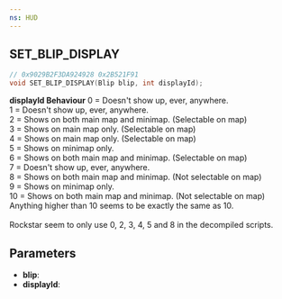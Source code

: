 ```yaml
---
ns: HUD
---
```

## SET_BLIP_DISPLAY

```c
// 0x9029B2F3DA924928 0x2B521F91
void SET_BLIP_DISPLAY(Blip blip, int displayId);
```

**displayId Behaviour**
0 = Doesn't show up, ever, anywhere. \
1 = Doesn't show up, ever, anywhere. \
2 = Shows on both main map and minimap. (Selectable on map) \
3 = Shows on main map only. (Selectable on map) \
4 = Shows on main map only. (Selectable on map) \
5 = Shows on minimap only. \
6 = Shows on both main map and minimap. (Selectable on map) \
7 = Doesn't show up, ever, anywhere. \
8 = Shows on both main map and minimap. (Not selectable on map) \
9 = Shows on minimap only. \
10 = Shows on both main map and minimap. (Not selectable on map) \
Anything higher than 10 seems to be exactly the same as 10. \
 \
Rockstar seem to only use 0, 2, 3, 4, 5 and 8 in the decompiled scripts.

## Parameters
* **blip**: 
* **displayId**: 

